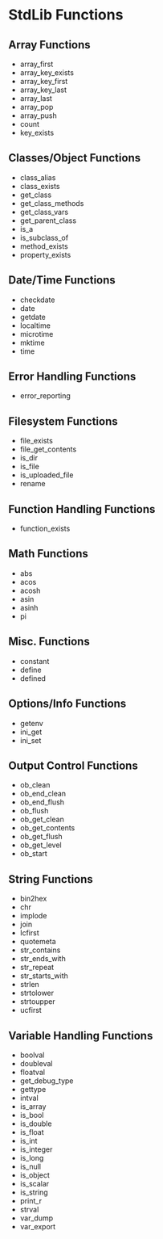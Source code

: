 # StdLib Functions

## Array Functions
- array_first
- array_key_exists
- array_key_first
- array_key_last
- array_last
- array_pop
- array_push
- count
- key_exists

## Classes/Object Functions
- class_alias
- class_exists
- get_class
- get_class_methods
- get_class_vars
- get_parent_class
- is_a
- is_subclass_of
- method_exists
- property_exists

## Date/Time Functions
- checkdate
- date
- getdate
- localtime
- microtime
- mktime
- time

## Error Handling Functions
- error_reporting

## Filesystem Functions
- file_exists
- file_get_contents
- is_dir
- is_file
- is_uploaded_file
- rename

## Function Handling Functions
- function_exists

## Math Functions
- abs
- acos
- acosh
- asin
- asinh
- pi

## Misc. Functions
- constant
- define
- defined

## Options/Info Functions
- getenv
- ini_get
- ini_set

## Output Control Functions
- ob_clean
- ob_end_clean
- ob_end_flush
- ob_flush
- ob_get_clean
- ob_get_contents
- ob_get_flush
- ob_get_level
- ob_start

## String Functions
- bin2hex
- chr
- implode
- join
- lcfirst
- quotemeta
- str_contains
- str_ends_with
- str_repeat
- str_starts_with
- strlen
- strtolower
- strtoupper
- ucfirst

## Variable Handling Functions
- boolval
- doubleval
- floatval
- get_debug_type
- gettype
- intval
- is_array
- is_bool
- is_double
- is_float
- is_int
- is_integer
- is_long
- is_null
- is_object
- is_scalar
- is_string
- print_r
- strval
- var_dump
- var_export
